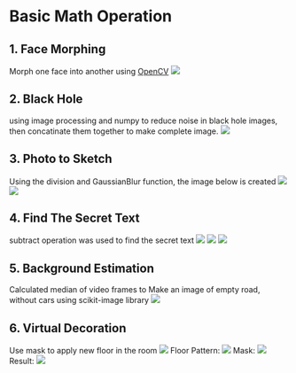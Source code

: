 # Basic Math Operation
## 1. Face Morphing
Morph one face into another using [OpenCV](https://github.com/opencv/opencv)
![](output/img1img2.jpg)

## 2. Black Hole
using image processing and numpy to reduce noise in black hole images, then concatinate them together to make complete image.
![](output/BlackHole.jpg)
## 3. Photo to Sketch
Using the division and GaussianBlur function, the image below is created
![](input/ashkan.jpg)
![](output/result.jpg)
## 4. Find The Secret Text
subtract operation was used to find the secret text
![](input/a.png) ![](input/b.png) ![](output/secret_text.jpg)

## 5. Background Estimation
Calculated median of video frames to Make an image of empty road, without cars using scikit-image library 
![](output/Road_without_car.png)
 ## 6. Virtual Decoration
 Use mask to apply new floor in the room
 ![](input/room_background.jpg)
 Floor Pattern:
 ![](input/room_foreground.jpg)
 Mask:
 ![](input\room_mask.jpg)
 Result:
 ![](output\VirtualDecoration.jpg)
